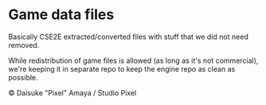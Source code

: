 # Game data files

Basically CSE2E extracted/converted files with stuff that we did not need removed.

While redistribution of game files is allowed (as long as it's not commercial), we're keeping it in separate repo to keep the engine repo as clean as possible.

© Daisuke "Pixel" Amaya / Studio Pixel

